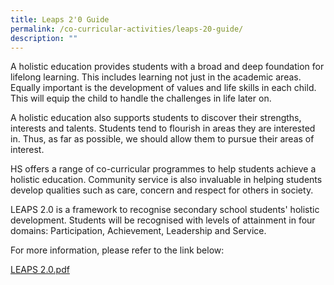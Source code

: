 ```yaml
---
title: Leaps 2'0 Guide
permalink: /co-curricular-activities/leaps-20-guide/
description: ""
---
```

A holistic education provides students with a broad and deep foundation for lifelong learning. This includes learning not just in the academic areas. Equally important is the development of values and life skills in each child. This will equip the child to handle the challenges in life later on.

  

A holistic education also supports students to discover their strengths, interests and talents. Students tend to flourish in areas they are interested in. Thus, as far as possible, we should allow them to pursue their areas of interest.

  

HS offers a range of co-curricular programmes to help students achieve a holistic education. Community service is also invaluable in helping students develop qualities such as care, concern and respect for others in society.

  

LEAPS 2.0 is a framework to recognise secondary school students' holistic development. Students will be recognised with levels of attainment in four domains: Participation, Achievement, Leadership and Service.

  

For more information, please refer to the link below:

  
[LEAPS 2.0.pdf](/files/LEAPS%202-0.pdf)